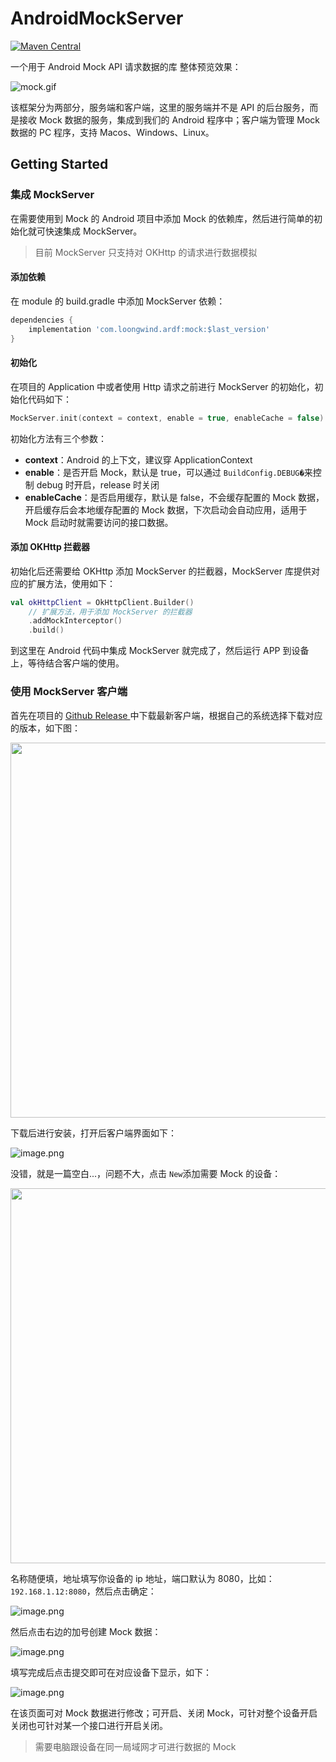 # AndroidMockServer
[![Maven Central](https://img.shields.io/maven-central/v/com.loongwind.ardf/mock)](https://mvnrepository.com/artifact/com.loongwind.ardf/mock)

一个用于 Android Mock API 请求数据的库
整体预览效果：

![mock.gif](images/0.gif)

该框架分为两部分，服务端和客户端，这里的服务端并不是 API 的后台服务，而是接收 Mock 数据的服务，集成到我们的 Android 程序中；客户端为管理 Mock 数据的 PC 程序，支持 Macos、Windows、Linux。

## Getting Started

### 集成 MockServer

在需要使用到 Mock 的 Android 项目中添加 Mock 的依赖库，然后进行简单的初始化就可快速集成 MockServer。

> 目前 MockServer 只支持对 OKHttp 的请求进行数据模拟

#### 添加依赖

在 module 的 build.gradle 中添加 MockServer 依赖：

```groovy
dependencies {
	implementation 'com.loongwind.ardf:mock:$last_version'
}
```

#### 初始化

在项目的 Application 中或者使用 Http 请求之前进行 MockServer 的初始化，初始化代码如下：

```kotlin
MockServer.init(context = context, enable = true, enableCache = false)
```

初始化方法有三个参数：

- **context**：Android 的上下文，建议穿 ApplicationContext
- **enable**：是否开启 Mock，默认是 true，可以通过 `BuildConfig.DEBUG�`来控制 debug 时开启，release 时关闭
- **enableCache**：是否启用缓存，默认是 false，不会缓存配置的 Mock 数据，开启缓存后会本地缓存配置的 Mock 数据，下次启动会自动应用，适用于 Mock 启动时就需要访问的接口数据。

#### 添加 OKHttp 拦截器

初始化后还需要给 OKHttp 添加 MockServer 的拦截器，MockServer 库提供对应的扩展方法，使用如下：

```kotlin
val okHttpClient = OkHttpClient.Builder()
    // 扩展方法，用于添加 MockServer 的拦截器
    .addMockInterceptor()
    .build()
```

到这里在 Android 代码中集成 MockServer 就完成了，然后运行 APP 到设备上，等待结合客户端的使用。

### 使用 MockServer 客户端

首先在项目的 [Github Release ](https://github.com/loongwind/android_mock_client/releases)中下载最新客户端，根据自己的系统选择下载对应的版本，如下图：

<img src="images/1.png" width="600"/>

下载后进行安装，打开后客户端界面如下：

![image.png](images/2.png)

没错，就是一篇空白...，问题不大，点击 `New`添加需要 Mock 的设备：

<img src="images/3.png" width="600"/>

名称随便填，地址填写你设备的 ip 地址，端口默认为 8080，比如：`192.168.1.12:8080`，然后点击确定：

![image.png](images/4.png)

然后点击右边的加号创建 Mock 数据：

![image.png](images/5.png)

填写完成后点击提交即可在对应设备下显示，如下：

![image.png](images/6.png)

在该页面可对 Mock 数据进行修改；可开启、关闭 Mock，可针对整个设备开启关闭也可针对某一个接口进行开启关闭。

> 需要电脑跟设备在同一局域网才可进行数据的 Mock
